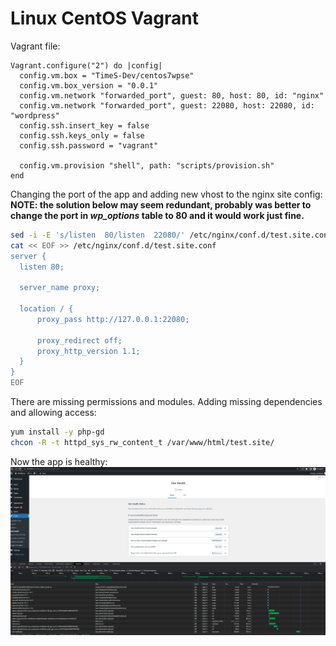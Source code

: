 # Linux CentOS Vagrant
Vagrant file:  
```vagrant
Vagrant.configure("2") do |config|
  config.vm.box = "TimeS-Dev/centos7wpse"
  config.vm.box_version = "0.0.1"
  config.vm.network "forwarded_port", guest: 80, host: 80, id: "nginx"
  config.vm.network "forwarded_port", guest: 22080, host: 22080, id: "wordpress"
  config.ssh.insert_key = false
  config.ssh.keys_only = false
  config.ssh.password = "vagrant"

  config.vm.provision "shell", path: "scripts/provision.sh"
end
```

Changing the port of the app and adding new vhost to the nginx site config:  
**NOTE: the solution below may seem redundant, probably was better to change the port in _wp_options_ table to 80 and 
it would work just fine.**
```bash
sed -i -E 's/listen  80/listen  22080/' /etc/nginx/conf.d/test.site.conf
cat << EOF >> /etc/nginx/conf.d/test.site.conf
server {
  listen 80;

  server_name proxy;

  location / {
      proxy_pass http://127.0.0.1:22080;

      proxy_redirect off;
      proxy_http_version 1.1;
  }
}
EOF
```

There are missing permissions and modules. Adding missing dependencies and allowing access:  
```bash
yum install -y php-gd
chcon -R -t httpd_sys_rw_content_t /var/www/html/test.site/
```

Now the app is healthy:
![img.png](images/health_check.png)
